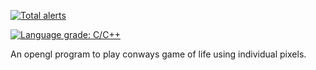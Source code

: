 [![Total alerts](https://img.shields.io/lgtm/alerts/g/javachaos/opengl_conway.svg?logo=lgtm&logoWidth=18)](https://lgtm.com/projects/g/javachaos/opengl_conway/alerts/)

[![Language grade: C/C++](https://img.shields.io/lgtm/grade/cpp/g/javachaos/opengl_conway.svg?logo=lgtm&logoWidth=18)](https://lgtm.com/projects/g/javachaos/opengl_conway/context:cpp)

An opengl program to play conways game of life using individual pixels.

